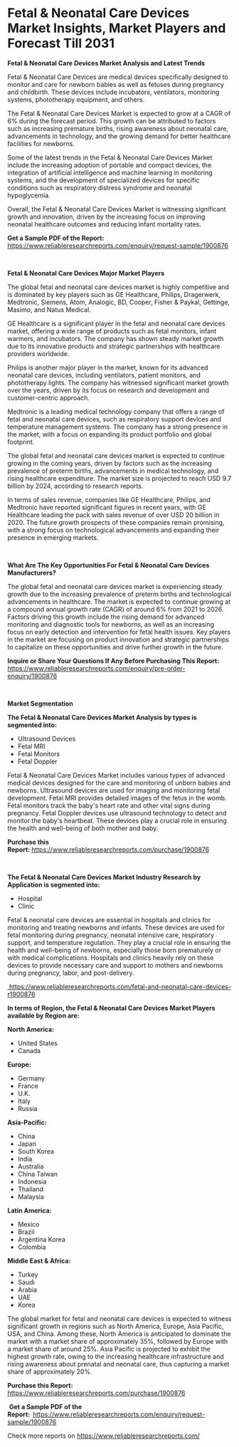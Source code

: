 <p><h1>Fetal & Neonatal Care Devices Market Insights, Market Players and Forecast Till 2031</h1></p><p><strong>Fetal & Neonatal Care Devices Market Analysis and Latest Trends</strong></p>
<p><p>Fetal & Neonatal Care Devices are medical devices specifically designed to monitor and care for newborn babies as well as fetuses during pregnancy and childbirth. These devices include incubators, ventilators, monitoring systems, phototherapy equipment, and others.</p><p>The Fetal & Neonatal Care Devices Market is expected to grow at a CAGR of 6% during the forecast period. This growth can be attributed to factors such as increasing premature births, rising awareness about neonatal care, advancements in technology, and the growing demand for better healthcare facilities for newborns.</p><p>Some of the latest trends in the Fetal & Neonatal Care Devices Market include the increasing adoption of portable and compact devices, the integration of artificial intelligence and machine learning in monitoring systems, and the development of specialized devices for specific conditions such as respiratory distress syndrome and neonatal hypoglycemia.</p><p>Overall, the Fetal & Neonatal Care Devices Market is witnessing significant growth and innovation, driven by the increasing focus on improving neonatal healthcare outcomes and reducing infant mortality rates.</p></p>
<p><strong>Get a Sample PDF of the Report:&nbsp;</strong> <a href="https://www.reliableresearchreports.com/enquiry/request-sample/1900876">https://www.reliableresearchreports.com/enquiry/request-sample/1900876</a></p>
<p>&nbsp;</p>
<p><strong>Fetal & Neonatal Care Devices Major Market Players</strong></p>
<p><p>The global fetal and neonatal care devices market is highly competitive and is dominated by key players such as GE Healthcare, Philips, Dragerwerk, Medtronic, Siemens, Atom, Analogic, BD, Cooper, Fisher & Paykal, Gettinge, Masimo, and Natus Medical.</p><p>GE Healthcare is a significant player in the fetal and neonatal care devices market, offering a wide range of products such as fetal monitors, infant warmers, and incubators. The company has shown steady market growth due to its innovative products and strategic partnerships with healthcare providers worldwide.</p><p>Philips is another major player in the market, known for its advanced neonatal care devices, including ventilators, patient monitors, and phototherapy lights. The company has witnessed significant market growth over the years, driven by its focus on research and development and customer-centric approach.</p><p>Medtronic is a leading medical technology company that offers a range of fetal and neonatal care devices, such as respiratory support devices and temperature management systems. The company has a strong presence in the market, with a focus on expanding its product portfolio and global footprint.</p><p>The global fetal and neonatal care devices market is expected to continue growing in the coming years, driven by factors such as the increasing prevalence of preterm births, advancements in medical technology, and rising healthcare expenditure. The market size is projected to reach USD 9.7 billion by 2024, according to research reports.</p><p>In terms of sales revenue, companies like GE Healthcare, Philips, and Medtronic have reported significant figures in recent years, with GE Healthcare leading the pack with sales revenue of over USD 20 billion in 2020. The future growth prospects of these companies remain promising, with a strong focus on technological advancements and expanding their presence in emerging markets.</p></p>
<p>&nbsp;</p>
<p><strong>What Are The Key Opportunities For Fetal & Neonatal Care Devices Manufacturers?</strong></p>
<p><p>The global fetal and neonatal care devices market is experiencing steady growth due to the increasing prevalence of preterm births and technological advancements in healthcare. The market is expected to continue growing at a compound annual growth rate (CAGR) of around 6% from 2021 to 2026. Factors driving this growth include the rising demand for advanced monitoring and diagnostic tools for newborns, as well as an increasing focus on early detection and intervention for fetal health issues. Key players in the market are focusing on product innovation and strategic partnerships to capitalize on these opportunities and drive further growth in the future.</p></p>
<p><strong>Inquire or Share Your Questions If Any Before Purchasing This Report:</strong> <a href="https://www.reliableresearchreports.com/enquiry/pre-order-enquiry/1900876">https://www.reliableresearchreports.com/enquiry/pre-order-enquiry/1900876</a></p>
<p>&nbsp;</p>
<p><strong>Market Segmentation</strong></p>
<p><strong>The Fetal & Neonatal Care Devices Market Analysis by types is segmented into:</strong></p>
<p><ul><li>Ultrasound Devices</li><li>Fetal MRI</li><li>Fetal Monitors</li><li>Fetal Doppler</li></ul></p>
<p><p>Fetal & Neonatal Care Devices Market includes various types of advanced medical devices designed for the care and monitoring of unborn babies and newborns. Ultrasound devices are used for imaging and monitoring fetal development. Fetal MRI provides detailed images of the fetus in the womb. Fetal monitors track the baby's heart rate and other vital signs during pregnancy. Fetal Doppler devices use ultrasound technology to detect and monitor the baby's heartbeat. These devices play a crucial role in ensuring the health and well-being of both mother and baby.</p></p>
<p><strong>Purchase this Report:&nbsp;</strong><a href="https://www.reliableresearchreports.com/purchase/1900876">https://www.reliableresearchreports.com/purchase/1900876</a></p>
<p>&nbsp;</p>
<p><strong>The Fetal & Neonatal Care Devices Market Industry Research by Application is segmented into:</strong></p>
<p><ul><li>Hospital</li><li>Clinic</li></ul></p>
<p><p>Fetal & neonatal care devices are essential in hospitals and clinics for monitoring and treating newborns and infants. These devices are used for fetal monitoring during pregnancy, neonatal intensive care, respiratory support, and temperature regulation. They play a crucial role in ensuring the health and well-being of newborns, especially those born prematurely or with medical complications. Hospitals and clinics heavily rely on these devices to provide necessary care and support to mothers and newborns during pregnancy, labor, and post-delivery.</p></p>
<p><a href="https://www.reliableresearchreports.com/fetal-and-neonatal-care-devices-r1900876">&nbsp;https://www.reliableresearchreports.com/fetal-and-neonatal-care-devices-r1900876</a></p>
<p><strong>In terms of Region, the Fetal & Neonatal Care Devices Market Players available by Region are:</strong></p>
<p>
    <p> <strong> North America: </strong>
        <ul>
            <li>United States</li>
            <li>Canada</li>
        </ul>
        </p> 
    <p> <strong> Europe: </strong>
        <ul>
            <li>Germany</li>
            <li>France</li>
            <li>U.K.</li>
            <li>Italy</li>
            <li>Russia</li>
        </ul>
        </p> 
    <p> <strong> Asia-Pacific: </strong>
        <ul>
            <li>China</li>
            <li>Japan</li>
            <li>South Korea</li>
            <li>India</li>
            <li>Australia</li>
            <li>China Taiwan</li>
            <li>Indonesia</li>
            <li>Thailand</li>
            <li>Malaysia</li>
        </ul>
        </p> 
    <p> <strong> Latin America: </strong>
        <ul>
            <li>Mexico</li>
            <li>Brazil</li>
            <li>Argentina Korea</li>
            <li>Colombia</li>
        </ul>
        </p> 
    <p> <strong> Middle East & Africa: </strong>
        <ul>
            <li>Turkey</li>
            <li>Saudi</li>
            <li>Arabia</li>
            <li>UAE</li>
            <li>Korea</li>
        </ul>
    </p>
    </p>
<p><p>The global market for fetal and neonatal care devices is expected to witness significant growth in regions such as North America, Europe, Asia Pacific, USA, and China. Among these, North America is anticipated to dominate the market with a market share of approximately 35%, followed by Europe with a market share of around 25%. Asia Pacific is projected to exhibit the highest growth rate, owing to the increasing healthcare infrastructure and rising awareness about prenatal and neonatal care, thus capturing a market share of approximately 20%.</p></p>
<p><strong>Purchase this Report: </strong><a href="https://www.reliableresearchreports.com/purchase/1900876">https://www.reliableresearchreports.com/purchase/1900876</a></p>
<p>&nbsp;<strong>Get a Sample PDF of the Report:&nbsp;&nbsp;</strong><a href="https://www.reliableresearchreports.com/enquiry/request-sample/1900876">https://www.reliableresearchreports.com/enquiry/request-sample/1900876</a></p>
<p><strong></strong></p>
<p>Check more reports on <a href="https://www.reliableresearchreports.com/">https://www.reliableresearchreports.com/</a></p>